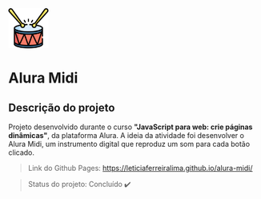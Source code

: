 <img src="./images/bateria.png" width="80px"/> 

# Alura Midi

## Descrição do projeto
Projeto desenvolvido durante o curso **"JavaScript para web: crie páginas dinâmicas"**, da plataforma Alura. A ideia da atividade foi desenvolver o Alura Midi, um instrumento digital que reproduz um som para cada botão clicado.

> Link do Github Pages: https://leticiaferreiralima.github.io/alura-midi/

> Status do projeto: Concluído :heavy_check_mark: